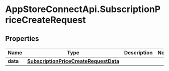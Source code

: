 # AppStoreConnectApi.SubscriptionPriceCreateRequest

## Properties

Name | Type | Description | Notes
------------ | ------------- | ------------- | -------------
**data** | [**SubscriptionPriceCreateRequestData**](SubscriptionPriceCreateRequestData.md) |  | 


